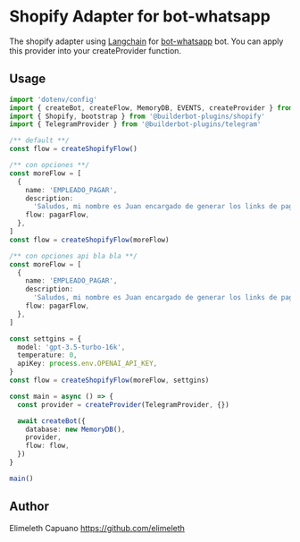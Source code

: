 # Shopify Adapter for bot-whatsapp

The shopify adapter using [Langchain](https://js.langchain.com) for [bot-whatsapp](https://bot-whatsapp.netlify.app/docs/) bot.
You can apply this provider into your createProvider function.

## Usage

```ts
import 'dotenv/config'
import { createBot, createFlow, MemoryDB, EVENTS, createProvider } from '@bot-whatsapp/bot'
import { Shopify, bootstrap } from '@builderbot-plugins/shopify'
import { TelegramProvider } from '@builderbot-plugins/telegram'

/** default **/
const flow = createShopifyFlow()

/** con opciones **/
const moreFlow = [
  {
    name: 'EMPLEADO_PAGAR',
    description:
      'Saludos, mi nombre es Juan encargado de generar los links de pagos necesarios cuando un usuario quiera hacer la recarga de puntos a la plataforma de cursos.',
    flow: pagarFlow,
  },
]
const flow = createShopifyFlow(moreFlow)

/** con opciones api bla bla **/
const moreFlow = [
  {
    name: 'EMPLEADO_PAGAR',
    description:
      'Saludos, mi nombre es Juan encargado de generar los links de pagos necesarios cuando un usuario quiera hacer la recarga de puntos a la plataforma de cursos.',
    flow: pagarFlow,
  },
]

const settgins = {
  model: 'gpt-3.5-turbo-16k',
  temperature: 0,
  apiKey: process.env.OPENAI_API_KEY,
}
const flow = createShopifyFlow(moreFlow, settgins)

const main = async () => {
  const provider = createProvider(TelegramProvider, {})

  await createBot({
    database: new MemoryDB(),
    provider,
    flow: flow,
  })
}

main()
```

## Author

Elimeleth Capuano <https://github.com/elimeleth>

